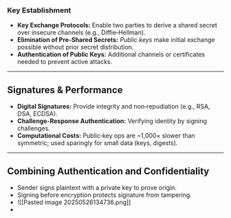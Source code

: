 ### Key Establishment

- **Key Exchange Protocols:** Enable two parties to derive a shared secret over insecure channels (e.g., Diffie‑Hellman).
- **Elimination of Pre‑Shared Secrets:** _Public keys_ make initial exchange possible without prior secret distribution.
- **Authentication of Public Keys:** Additional channels or certificates needed to prevent active attacks.

---

## Signatures & Performance

- **Digital Signatures:** Provide integrity and non‑repudiation (e.g., RSA, DSA, ECDSA).
- **Challenge‑Response Authentication:** Verifying identity by signing challenges.
- **Computational Costs:** Public‑key ops are ~1,000× slower than symmetric; used sparingly for small data (keys, digests).

---

## Combining Authentication and Confidentiality
- Sender signs plaintext with a private key to prove origin.
- Signing before encryption protects signature from tampering.
- ![[Pasted image 20250526134736.png]]
- 